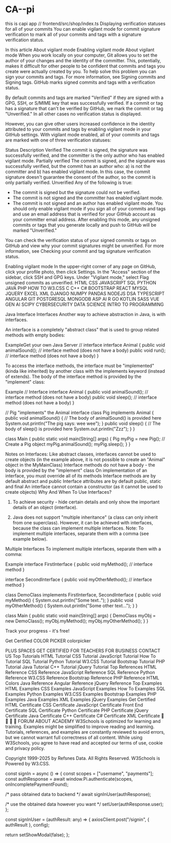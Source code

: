 # CA--pi
this is capi app
// frontend/src/shop/index.ts
Displaying verification statuses for all of your commits
You can enable vigilant mode for commit signature verification to mark all of your commits and tags with a signature verification status.

In this article
About vigilant mode
Enabling vigilant mode
About vigilant mode
When you work locally on your computer, Git allows you to set the author of your changes and the identity of the committer. This, potentially, makes it difficult for other people to be confident that commits and tags you create were actually created by you. To help solve this problem you can sign your commits and tags. For more information, see Signing commits and Signing tags. GitHub marks signed commits and tags with a verification status.

By default commits and tags are marked "Verified" if they are signed with a GPG, SSH, or S/MIME key that was successfully verified. If a commit or tag has a signature that can't be verified by GitHub, we mark the commit or tag "Unverified." In all other cases no verification status is displayed.

However, you can give other users increased confidence in the identity attributed to your commits and tags by enabling vigilant mode in your GitHub settings. With vigilant mode enabled, all of your commits and tags are marked with one of three verification statuses:

Status	Description
Verified	The commit is signed, the signature was successfully verified, and the committer is the only author who has enabled vigilant mode.
Partially verified	The commit is signed, and the signature was successfully verified, but the commit has an author who: a) is not the committer and b) has enabled vigilant mode. In this case, the commit signature doesn't guarantee the consent of the author, so the commit is only partially verified.
Unverified	Any of the following is true:
- The commit is signed but the signature could not be verified.
- The commit is not signed and the committer has enabled vigilant mode.
- The commit is not signed and an author has enabled vigilant mode.
You should only enable vigilant mode if you sign all of your commits and tags and use an email address that is verified for your GitHub account as your committer email address. After enabling this mode, any unsigned commits or tags that you generate locally and push to GitHub will be marked "Unverified."

You can check the verification status of your signed commits or tags on GitHub and view why your commit signatures might be unverified. For more information, see Checking your commit and tag signature verification status.

Enabling vigilant mode
In the upper-right corner of any page on GitHub, click your profile photo, then click  Settings.
In the "Access" section of the sidebar, click  SSH and GPG keys.
Under "Vigilant mode," select Flag unsigned commits as unverified.
HTML CSS JAVASCRIPT SQL PYTHON JAVA PHP HOW TO W3.CSS C C++ C# BOOTSTRAP REACT MYSQL JQUERY EXCEL XML DJANGO NUMPY PANDAS NODEJS DSA TYPESCRIPT ANGULAR GIT POSTGRESQL MONGODB ASP AI R GO KOTLIN SASS VUE GEN AI SCIPY CYBERSECURITY DATA SCIENCE INTRO TO PROGRAMMING 

Java Interface
Interfaces
Another way to achieve abstraction in Java, is with interfaces.

An interface is a completely "abstract class" that is used to group related methods with empty bodies:

ExampleGet your own Java Server
// interface
interface Animal {
  public void animalSound(); // interface method (does not have a body)
  public void run(); // interface method (does not have a body)
}
 
To access the interface methods, the interface must be "implemented" (kinda like inherited) by another class with the implements keyword (instead of extends). The body of the interface method is provided by the "implement" class:

Example
// Interface
interface Animal {
  public void animalSound(); // interface method (does not have a body)
  public void sleep(); // interface method (does not have a body)
}

// Pig "implements" the Animal interface
class Pig implements Animal {
  public void animalSound() {
    // The body of animalSound() is provided here
    System.out.println("The pig says: wee wee");
  }
  public void sleep() {
    // The body of sleep() is provided here
    System.out.println("Zzz");
  }
}

class Main {
  public static void main(String[] args) {
    Pig myPig = new Pig();  // Create a Pig object
    myPig.animalSound();
    myPig.sleep();
  }
}
 
 

Notes on Interfaces:
Like abstract classes, interfaces cannot be used to create objects (in the example above, it is not possible to create an "Animal" object in the MyMainClass)
Interface methods do not have a body - the body is provided by the "implement" class
On implementation of an interface, you must override all of its methods
Interface methods are by default abstract and public
Interface attributes are by default public, static and final
An interface cannot contain a constructor (as it cannot be used to create objects)
Why And When To Use Interfaces?
1) To achieve security - hide certain details and only show the important details of an object (interface).

2) Java does not support "multiple inheritance" (a class can only inherit from one superclass). However, it can be achieved with interfaces, because the class can implement multiple interfaces. Note: To implement multiple interfaces, separate them with a comma (see example below).


Multiple Interfaces
To implement multiple interfaces, separate them with a comma:

Example
interface FirstInterface {
  public void myMethod(); // interface method
}

interface SecondInterface {
  public void myOtherMethod(); // interface method
}

class DemoClass implements FirstInterface, SecondInterface {
  public void myMethod() {
    System.out.println("Some text..");
  }
  public void myOtherMethod() {
    System.out.println("Some other text...");
  }
}

class Main {
  public static void main(String[] args) {
    DemoClass myObj = new DemoClass();
    myObj.myMethod();
    myObj.myOtherMethod();
  }
}
 


 
Track your progress - it's free!
 

Get Certified
COLOR PICKER
colorpicker
    
PLUS
SPACES
GET CERTIFIED
FOR TEACHERS
FOR BUSINESS
CONTACT US
Top Tutorials
HTML Tutorial
CSS Tutorial
JavaScript Tutorial
How To Tutorial
SQL Tutorial
Python Tutorial
W3.CSS Tutorial
Bootstrap Tutorial
PHP Tutorial
Java Tutorial
C++ Tutorial
jQuery Tutorial
Top References
HTML Reference
CSS Reference
JavaScript Reference
SQL Reference
Python Reference
W3.CSS Reference
Bootstrap Reference
PHP Reference
HTML Colors
Java Reference
Angular Reference
jQuery Reference
Top Examples
HTML Examples
CSS Examples
JavaScript Examples
How To Examples
SQL Examples
Python Examples
W3.CSS Examples
Bootstrap Examples
PHP Examples
Java Examples
XML Examples
jQuery Examples
Get Certified
HTML Certificate
CSS Certificate
JavaScript Certificate
Front End Certificate
SQL Certificate
Python Certificate
PHP Certificate
jQuery Certificate
Java Certificate
C++ Certificate
C# Certificate
XML Certificate
    
FORUM ABOUT ACADEMY
W3Schools is optimized for learning and training. Examples might be simplified to improve reading and learning. Tutorials, references, and examples are constantly reviewed to avoid errors, but we cannot warrant full correctness of all content. While using W3Schools, you agree to have read and accepted our terms of use, cookie and privacy policy.

Copyright 1999-2025 by Refsnes Data. All Rights Reserved. W3Schools is Powered by W3.CSS.

const signIn = async () => {
  const scopes = ["username", "payments"];
  const authResponse = await window.Pi.authenticate(scopes, onIncompletePaymentFound);

  /* pass obtained data to backend */
  await signInUser(authResponse);

  /* use the obtained data however you want */
  setUser(authResponse.user);
};

const signInUser = (authResult: any) => {
  axiosClient.post("/signin", { authResult }, config);

  return setShowModal(false);
};
